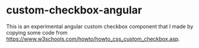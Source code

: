 # custom-checkbox-angular
This is an experimental angular custom checkbox component that I made by copying some code from https://www.w3schools.com/howto/howto_css_custom_checkbox.asp.
